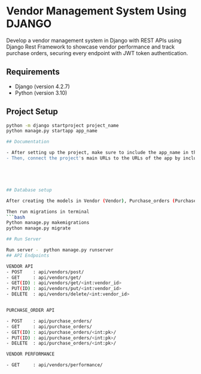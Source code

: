 
# Vendor Management System Using DJANGO
Develop a vendor management system in Django with REST APIs using Django Rest Framework to showcase vendor performance and track purchase orders, securing every endpoint with JWT token authentication.

## Requirements
- Django (version 4.2.7)
- Python (version 3.10)

## Project Setup

```bash
python -m django startproject project_name
python manage.py startapp app_name

## Documentation

- After setting up the project, make sure to include the app_name in the INSTALLED_APPS list in the project's settings.py file.
- Then, connect the project's main URLs to the URLs of the app by including the app's URLs in the project's main URLs configuration.





## Database setup

After creating the models in Vendor (Vendor), Purchase_orders (PurchaseOrder), and Performance (VendorPerformance), make sure to register these models in their corresponding admin.py files.

Then run migrations in terminal
```bash
Python manage.py makemigrations
python manage.py migrate

## Run Server

Run server -  python manage.py runserver
## API Endpoints

VENDOR API
- POST    : api/vendors/post/
- GET     : api/vendors/get/
- GET(ID) : api/vendors/get/<int:vendor_id>
- PUT(ID) : api/vendors/put/<int:vendor_id>
- DELETE  : api/vendors/delete/<int:vendor_id>


PURCHASE_ORDER API

- POST    : api/purchase_orders/
- GET     : api/purchase_orders/
- GET(ID) : api/purchase_orders/<int:pk>/
- PUT(ID) : api/purchase_orders/<int:pk>/
- DELETE  : api/purchase_orders/<int:pk>/

VENDOR PERFORMANCE

- GET     : api/vendors/performance/